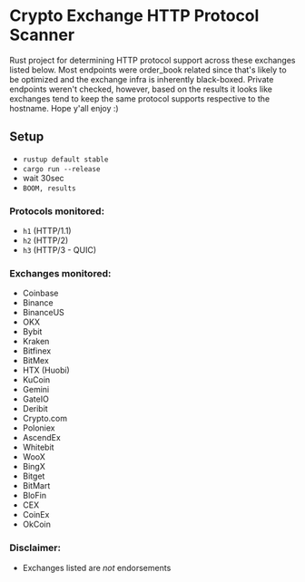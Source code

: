# Crypto Exchange HTTP Protocol Scanner

Rust project for determining HTTP protocol support across these exchanges listed below. Most endpoints were order_book related since that's likely to be optimized and the exchange infra is inherently black-boxed. Private endpoints weren't checked, however, based on the results it looks like exchanges tend to keep the same protocol supports respective to the hostname. Hope y'all enjoy :)

## Setup
- `rustup default stable`
- `cargo run --release`
- wait 30sec
- `BOOM, results`

### Protocols monitored:
- `h1` (HTTP/1.1)
- `h2` (HTTP/2)
- `h3` (HTTP/3 - QUIC)

### Exchanges monitored:
- Coinbase
- Binance
- BinanceUS
- OKX
- Bybit
- Kraken
- Bitfinex
- BitMex
- HTX (Huobi)
- KuCoin
- Gemini
- GateIO
- Deribit
- Crypto.com
- Poloniex
- AscendEx
- Whitebit
- WooX
- BingX
- Bitget
- BitMart
- BloFin
- CEX
- CoinEx
- OkCoin

### Disclaimer:
- Exchanges listed are *not* endorsements